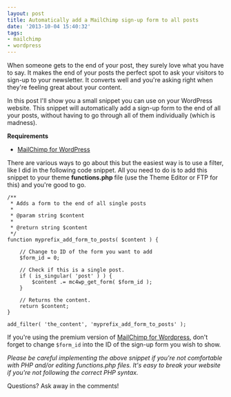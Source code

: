 ```yaml
---
layout: post
title: Automatically add a MailChimp sign-up form to all posts
date: '2013-10-04 15:40:32'
tags:
- mailchimp
- wordpress
---
```


When someone gets to the end of your post, they surely love what you have to say. It makes the end of your posts the perfect spot to ask your visitors to sign-up to your newsletter. It converts well and you're asking right when they're feeling great about your content.

In this post I'll show you a small snippet you can use on your WordPress website. This snippet will automatically add a sign-up form to the end of all your posts, without having to go through all of them individually (which is madness).

<strong>Requirements</strong>
<ul>
	<li><a href="http://wordpress.org/plugins/mailchimp-for-wp/">MailChimp for WordPress</a></li>
</ul>
There are various ways to go about this but the easiest way is to use a filter, like I did in the following code snippet. All you need to do is to add this snippet to your theme <strong>functions.php </strong>file (use the Theme Editor or FTP for this) and you're good to go.

```php?start_inline=1
/**
 * Adds a form to the end of all single posts
 * 
 * @param string $content
 * 
 * @return string $content
 */
function myprefix_add_form_to_posts( $content ) {
    
    // Change to ID of the form you want to add
    $form_id = 0;
    
    // Check if this is a single post. 
    if ( is_singular( 'post' ) ) {        
        $content .= mc4wp_get_form( $form_id );
    }
    
    // Returns the content.
    return $content;
}
 
add_filter( 'the_content', 'myprefix_add_form_to_posts' );
```

If you're using the premium version of <a title="MailChimp for WordPress" href="https://mc4wp.com/">MailChimp for Wordpress</a>, don't forget to change `$form_id` into the ID of the sign-up form you wish to show.

<em>Please be careful implementing the above snippet if you're not comfortable with PHP and/or editing functions.php files. It's easy to break your website if you're not following the correct PHP syntax.</em>

Questions? Ask away in the comments!